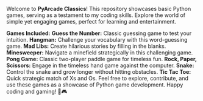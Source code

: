Welcome to **PyArcade Classics**! This repository showcases basic Python games, serving as a testament to my coding skills. Explore the world of simple yet engaging games, perfect for learning and entertainment.

**Games Included:**
**Guess the Number:** Classic guessing game to test your intuition.
**Hangman:** Challenge your vocabulary with this word-guessing game.
**Mad Libs:** Create hilarious stories by filling in the blanks.
**Minesweeper:** Navigate a minefield strategically in this challenging game.
**Pong Game:** Classic two-player paddle game for timeless fun.
**Rock, Paper, Scissors:** Engage in the timeless hand game against the computer.
**Snake:** Control the snake and grow longer without hitting obstacles.
**Tic Tac Toe:** Quick strategic match of Xs and Os.
Feel free to explore, contribute, and use these games as a showcase of Python game development. Happy coding and gaming! 🚀🎮
